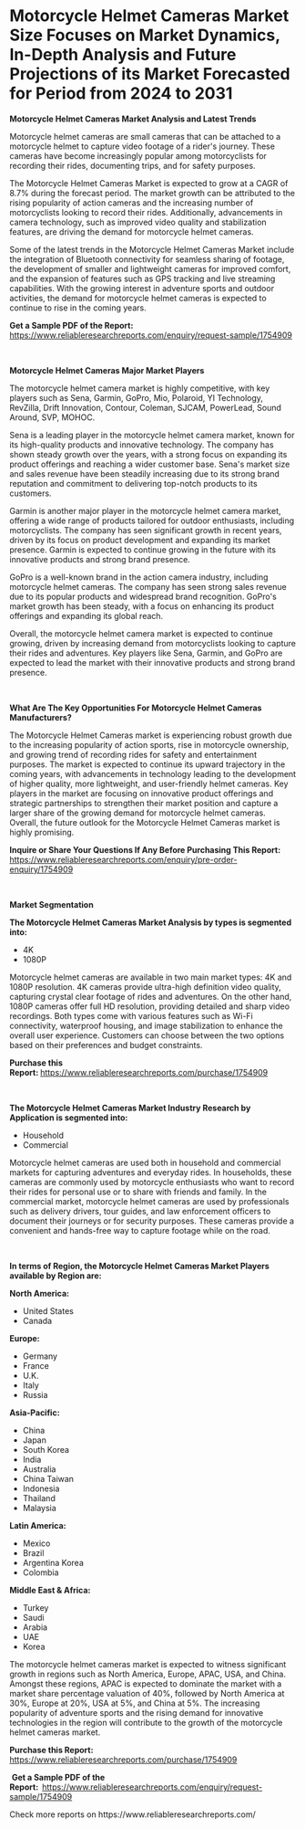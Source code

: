<p><h1>Motorcycle Helmet Cameras Market Size Focuses on Market Dynamics, In-Depth Analysis and Future Projections of its Market Forecasted for Period from 2024 to 2031</h1></p><p><strong>Motorcycle Helmet Cameras Market Analysis and Latest Trends</strong></p>
<p><p>Motorcycle helmet cameras are small cameras that can be attached to a motorcycle helmet to capture video footage of a rider's journey. These cameras have become increasingly popular among motorcyclists for recording their rides, documenting trips, and for safety purposes.</p><p>The Motorcycle Helmet Cameras Market is expected to grow at a CAGR of 8.7% during the forecast period. The market growth can be attributed to the rising popularity of action cameras and the increasing number of motorcyclists looking to record their rides. Additionally, advancements in camera technology, such as improved video quality and stabilization features, are driving the demand for motorcycle helmet cameras.</p><p>Some of the latest trends in the Motorcycle Helmet Cameras Market include the integration of Bluetooth connectivity for seamless sharing of footage, the development of smaller and lightweight cameras for improved comfort, and the expansion of features such as GPS tracking and live streaming capabilities. With the growing interest in adventure sports and outdoor activities, the demand for motorcycle helmet cameras is expected to continue to rise in the coming years.</p></p>
<p><strong>Get a Sample PDF of the Report:&nbsp;</strong> <a href="https://www.reliableresearchreports.com/enquiry/request-sample/1754909">https://www.reliableresearchreports.com/enquiry/request-sample/1754909</a></p>
<p>&nbsp;</p>
<p><strong>Motorcycle Helmet Cameras Major Market Players</strong></p>
<p><p>The motorcycle helmet camera market is highly competitive, with key players such as Sena, Garmin, GoPro, Mio, Polaroid, YI Technology, RevZilla, Drift Innovation, Contour, Coleman, SJCAM, PowerLead, Sound Around, SVP, MOHOC. </p><p>Sena is a leading player in the motorcycle helmet camera market, known for its high-quality products and innovative technology. The company has shown steady growth over the years, with a strong focus on expanding its product offerings and reaching a wider customer base. Sena's market size and sales revenue have been steadily increasing due to its strong brand reputation and commitment to delivering top-notch products to its customers.</p><p>Garmin is another major player in the motorcycle helmet camera market, offering a wide range of products tailored for outdoor enthusiasts, including motorcyclists. The company has seen significant growth in recent years, driven by its focus on product development and expanding its market presence. Garmin is expected to continue growing in the future with its innovative products and strong brand presence.</p><p>GoPro is a well-known brand in the action camera industry, including motorcycle helmet cameras. The company has seen strong sales revenue due to its popular products and widespread brand recognition. GoPro's market growth has been steady, with a focus on enhancing its product offerings and expanding its global reach.</p><p>Overall, the motorcycle helmet camera market is expected to continue growing, driven by increasing demand from motorcyclists looking to capture their rides and adventures. Key players like Sena, Garmin, and GoPro are expected to lead the market with their innovative products and strong brand presence.</p></p>
<p>&nbsp;</p>
<p><strong>What Are The Key Opportunities For Motorcycle Helmet Cameras Manufacturers?</strong></p>
<p><p>The Motorcycle Helmet Cameras market is experiencing robust growth due to the increasing popularity of action sports, rise in motorcycle ownership, and growing trend of recording rides for safety and entertainment purposes. The market is expected to continue its upward trajectory in the coming years, with advancements in technology leading to the development of higher quality, more lightweight, and user-friendly helmet cameras. Key players in the market are focusing on innovative product offerings and strategic partnerships to strengthen their market position and capture a larger share of the growing demand for motorcycle helmet cameras. Overall, the future outlook for the Motorcycle Helmet Cameras market is highly promising.</p></p>
<p><strong>Inquire or Share Your Questions If Any Before Purchasing This Report:</strong> <a href="https://www.reliableresearchreports.com/enquiry/pre-order-enquiry/1754909">https://www.reliableresearchreports.com/enquiry/pre-order-enquiry/1754909</a></p>
<p>&nbsp;</p>
<p><strong>Market Segmentation</strong></p>
<p><strong>The Motorcycle Helmet Cameras Market Analysis by types is segmented into:</strong></p>
<p><ul><li>4K</li><li>1080P</li></ul></p>
<p><p>Motorcycle helmet cameras are available in two main market types: 4K and 1080P resolution. 4K cameras provide ultra-high definition video quality, capturing crystal clear footage of rides and adventures. On the other hand, 1080P cameras offer full HD resolution, providing detailed and sharp video recordings. Both types come with various features such as Wi-Fi connectivity, waterproof housing, and image stabilization to enhance the overall user experience. Customers can choose between the two options based on their preferences and budget constraints.</p></p>
<p><strong>Purchase this Report:&nbsp;</strong><a href="https://www.reliableresearchreports.com/purchase/1754909">https://www.reliableresearchreports.com/purchase/1754909</a></p>
<p>&nbsp;</p>
<p><strong>The Motorcycle Helmet Cameras Market Industry Research by Application is segmented into:</strong></p>
<p><ul><li>Household</li><li>Commercial</li></ul></p>
<p><p>Motorcycle helmet cameras are used both in household and commercial markets for capturing adventures and everyday rides. In households, these cameras are commonly used by motorcycle enthusiasts who want to record their rides for personal use or to share with friends and family. In the commercial market, motorcycle helmet cameras are used by professionals such as delivery drivers, tour guides, and law enforcement officers to document their journeys or for security purposes. These cameras provide a convenient and hands-free way to capture footage while on the road.</p></p>
<p>&nbsp;</p>
<p><strong>In terms of Region, the Motorcycle Helmet Cameras Market Players available by Region are:</strong></p>
<p>
    <p> <strong> North America: </strong>
        <ul>
            <li>United States</li>
            <li>Canada</li>
        </ul>
        </p> 
    <p> <strong> Europe: </strong>
        <ul>
            <li>Germany</li>
            <li>France</li>
            <li>U.K.</li>
            <li>Italy</li>
            <li>Russia</li>
        </ul>
        </p> 
    <p> <strong> Asia-Pacific: </strong>
        <ul>
            <li>China</li>
            <li>Japan</li>
            <li>South Korea</li>
            <li>India</li>
            <li>Australia</li>
            <li>China Taiwan</li>
            <li>Indonesia</li>
            <li>Thailand</li>
            <li>Malaysia</li>
        </ul>
        </p> 
    <p> <strong> Latin America: </strong>
        <ul>
            <li>Mexico</li>
            <li>Brazil</li>
            <li>Argentina Korea</li>
            <li>Colombia</li>
        </ul>
        </p> 
    <p> <strong> Middle East & Africa: </strong>
        <ul>
            <li>Turkey</li>
            <li>Saudi</li>
            <li>Arabia</li>
            <li>UAE</li>
            <li>Korea</li>
        </ul>
    </p>
    </p>
<p><p>The motorcycle helmet cameras market is expected to witness significant growth in regions such as North America, Europe, APAC, USA, and China. Amongst these regions, APAC is expected to dominate the market with a market share percentage valuation of 40%, followed by North America at 30%, Europe at 20%, USA at 5%, and China at 5%. The increasing popularity of adventure sports and the rising demand for innovative technologies in the region will contribute to the growth of the motorcycle helmet cameras market.</p></p>
<p><strong>Purchase this Report: </strong><a href="https://www.reliableresearchreports.com/purchase/1754909">https://www.reliableresearchreports.com/purchase/1754909</a></p>
<p>&nbsp;<strong>Get a Sample PDF of the Report:&nbsp;&nbsp;</strong><a href="https://www.reliableresearchreports.com/enquiry/request-sample/1754909">https://www.reliableresearchreports.com/enquiry/request-sample/1754909</a></p>
<p><strong></strong></p>
<p>Check more reports on https://www.reliableresearchreports.com/</p>